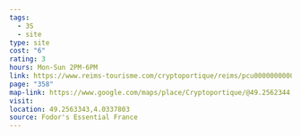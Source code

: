 ```yaml
---
tags:
  - 3S
  - site
type: site
cost: "6"
rating: 3
hours: Mon-Sun 2PM-6PM
link: https://www.reims-tourisme.com/cryptoportique/reims/pcu0000000000788
page: "358"
map-link: https://www.google.com/maps/place/Cryptoportique/@49.2562344,4.0312318,17z/data=!3m1!4b1!4m6!3m5!1s0x47e975ad04137f09:0x229e799021dd1d06!8m2!3d49.2562309!4d4.0338067!16s%2Fg%2F1236026p?entry=ttu&g_ep=EgoyMDI0MDkxOC4xIKXMDSoASAFQAw%3D%3D
visit: 
location: 49.2563343,4.0337803
source: Fodor's Essential France
---
```

